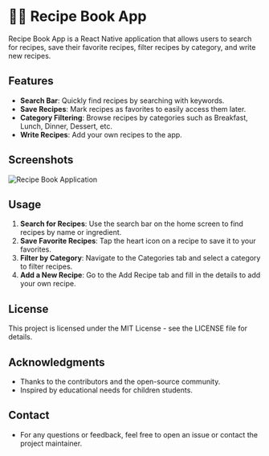 # 🍴🥣 Recipe Book App 

Recipe Book App is a React Native application that allows users to search for recipes, save their favorite recipes, filter recipes by category, and write new recipes. 

## Features

- **Search Bar**: Quickly find recipes by searching with keywords.
- **Save Recipes**: Mark recipes as favorites to easily access them later.
- **Category Filtering**: Browse recipes by categories such as Breakfast, Lunch, Dinner, Dessert, etc.
- **Write Recipes**: Add your own recipes to the app.

## Screenshots

![Recipe Book Application](https://github.com/vaibhavdhake123/Recipe-Book/assets/143077217/8c1422f5-07a2-4c14-a94c-fae6373990fb)


## Usage

1. **Search for Recipes**: Use the search bar on the home screen to find recipes by name or ingredient.
2. **Save Favorite Recipes**: Tap the heart icon on a recipe to save it to your favorites.
3. **Filter by Category**: Navigate to the Categories tab and select a category to filter recipes.
4. **Add a New Recipe**: Go to the Add Recipe tab and fill in the details to add your own recipe.

## License
This project is licensed under the MIT License - see the LICENSE file for details.

## Acknowledgments
- Thanks to the contributors and the open-source community.
- Inspired by educational needs for children students.

## Contact
- For any questions or feedback, feel free to open an issue or contact the project maintainer.


